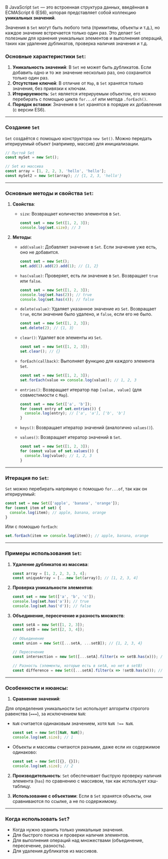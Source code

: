 В JavaScript `Set` — это встроенная структура данных, введённая в ECMAScript 6 (ES6), которая представляет собой 
коллекцию **уникальных значений**. 

Значения в `Set` могут быть любого типа (примитивы, объекты и т.д.), но каждое значение встречается только один раз. 
Это делает `Set` полезным для хранения уникальных элементов и выполнения операций, таких как удаление дубликатов, 
проверка наличия значения и т.д.

### Основные характеристики `Set`:

1. **Уникальность значений**: В `Set` не может быть дубликатов. Если добавить одно и то же значение несколько раз, оно сохранится только один раз.
2. **Отсутствие ключей**: В отличие от `Map`, в `Set` хранятся только значения, без привязки к ключам.
3. **Итерируемость**: `Set` является итерируемым объектом, его можно перебирать с помощью цикла `for...of` или метода `.forEach()`.
4. **Порядок вставки**: Значения в `Set` хранятся в порядке их добавления (с версии ES6).

---

### Создание `Set`
`Set` создаётся с помощью конструктора `new Set()`. Можно передать итерируемый объект (например, массив) для инициализации.

```javascript
// Пустой Set
const mySet = new Set();

// Set из массива
const array = [1, 2, 2, 3, 'hello', 'hello'];
const mySet2 = new Set(array); // {1, 2, 3, 'hello'}
```

---

### Основные методы и свойства `Set`:

1. **Свойства**:
   - `size`: Возвращает количество элементов в `Set`.

     ```javascript
     const set = new Set([1, 2, 3]);
     console.log(set.size); // 3
     ```

2. **Методы**:
   - `add(value)`: Добавляет значение в `Set`. Если значение уже есть, оно не добавится.
     
     ```javascript
     const set = new Set();
     set.add(1).add(2).add(1); // {1, 2}
     ```
   - `has(value)`: Проверяет, есть ли значение в `Set`. Возвращает `true` или `false`.
     
     ```javascript
     const set = new Set([1, 2, 3]);
     console.log(set.has(2)); // true
     console.log(set.has(4)); // false
     ```
   - `delete(value)`: Удаляет указанное значение из `Set`. Возвращает `true`, если значение было удалено, и `false`, если его не было.
     
     ```javascript
     const set = new Set([1, 2, 3]);
     set.delete(2); // {1, 3}
     ```
   - `clear()`: Удаляет все элементы из `Set`.
     
     ```javascript
     const set = new Set([1, 2, 3]);
     set.clear(); // {}
     ```
   - `forEach(callback)`: Выполняет функцию для каждого элемента `Set`.
     
     ```javascript
     const set = new Set([1, 2, 3]);
     set.forEach(value => console.log(value)); // 1, 2, 3
     ```
   - `entries()`: Возвращает итератор пар `[value, value]` (для совместимости с `Map`).
     
     ```javascript
     const set = new Set(['a', 'b']);
     for (const entry of set.entries()) {
       console.log(entry); // ['a', 'a'], ['b', 'b']
     }
     ```
   - `keys()`: Возвращает итератор значений (аналогично `values()`).
   - `values()`: Возвращает итератор значений в `Set`.
     
     ```javascript
     const set = new Set([1, 2, 3]);
     for (const value of set.values()) {
       console.log(value); // 1, 2, 3
     }
     ```

---

### Итерация по `Set`:

`Set` можно перебирать напрямую с помощью `for...of`, так как он итерируемый:

```javascript
const set = new Set(['apple', 'banana', 'orange']);
for (const item of set) {
  console.log(item); // apple, banana, orange
}
```

Или с помощью `forEach`:

```javascript
set.forEach(item => console.log(item)); // apple, banana, orange
```

---

### Примеры использования `Set`:

1. **Удаление дубликатов из массива**:

   ```javascript
   const array = [1, 2, 2, 3, 3, 4];
   const uniqueArray = [...new Set(array)]; // [1, 2, 3, 4]
   ```

2. **Проверка уникальности элементов**:

   ```javascript
   const set = new Set(['a', 'b', 'c']);
   console.log(set.has('a')); // true
   console.log(set.has('d')); // false
   ```

3. **Объединение, пересечение и разность множеств**:

   ```javascript
   const setA = new Set([1, 2, 3]);
   const setB = new Set([2, 3, 4]);

   // Объединение
   const union = new Set([...setA, ...setB]); // {1, 2, 3, 4}

   // Пересечение
   const intersection = new Set([...setA].filter(x => setB.has(x))); // {2, 3}

   // Разность (элементы, которые есть в setA, но нет в setB)
   const difference = new Set([...setA].filter(x => !setB.has(x))); // {1}
   ```

---

### Особенности и нюансы:

1. **Сравнение значений**: 

Для определения уникальности `Set` использует алгоритм строгого равенства (`===`), за исключением `NaN`:
   - `NaN` считается одинаковым значением, хотя `NaN !== NaN`.
     
     ```javascript
     const set = new Set([NaN, NaN]);
     console.log(set.size); // 1
     ```
   - Объекты и массивы считаются разными, даже если их содержимое одинаково:
     
     ```javascript
     const set = new Set([{}, {}]);
     console.log(set.size); // 2
     ```

2. **Производительность**: `Set` обеспечивает быструю проверку наличия элемента (`has`) по сравнению с массивом, так как использует хэш-таблицу.

3. **Использование с объектами**: Если в `Set` хранятся объекты, они сравниваются по ссылке, а не по содержимому.

---

### Когда использовать `Set`?
- Когда нужно хранить только уникальные значения.
- Для быстрого поиска и проверки наличия элементов.
- Для выполнения операций над множествами (объединение, пересечение, разность).
- Для удаления дубликатов из массивов.